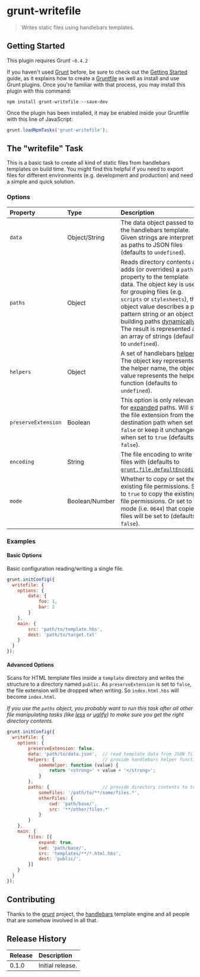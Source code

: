 # grunt-writefile

> Writes static files using handlebars templates.

## Getting Started
This plugin requires Grunt `~0.4.2`

If you haven't used [Grunt](http://gruntjs.com/) before, be sure to check out the [Getting Started](http://gruntjs.com/getting-started) guide, as it explains how to create a [Gruntfile](http://gruntjs.com/sample-gruntfile) as well as install and use Grunt plugins. Once you're familiar with that process, you may install this plugin with this command:

```shell
npm install grunt-writefile --save-dev
```

Once the plugin has been installed, it may be enabled inside your Gruntfile with this line of JavaScript:

```js
grunt.loadNpmTasks('grunt-writefile');
```



## The "writefile" Task

This is a basic task to create all kind of static files from handlebars templates on build time. You might find this helpful if you need to export files for different environments (e.g. development and production) and need a simple and quick solution.


### Options

| Property            | Type           | Description
|:--------------------|:---------------|:-------------
| `data`              | Object/String  | The data object passed to the handlebars template. Given strings are interpreted as paths to JSON files (defaults to `undefined`).
| `paths`             | Object         | Reads directory contents and adds (or overrides) a `paths` property to the template data. The object key is used for grouping files (e.g. `scripts` or `stylesheets`), the object value describes a path pattern string or an object for building paths [dynamically](http://gruntjs.com/configuring-tasks#building-the-files-object-dynamically). The result is represented as an array of strings (defaults to `undefined`).
| `helpers`           | Object         | A set of handlebars [helpers](http://handlebarsjs.com/#helpers). The object key represents the helper name, the object value represents the helper function (defaults to `undefined`).
| `preserveExtension` | Boolean        | This option is only relevant for [expanded](http://gruntjs.com/configuring-tasks#building-the-files-object-dynamically) paths. Will strip the file extension from the destination path when set to `false` or keep it unchanged when set to `true` (defaults to `false`).
| `encoding`          | String         | The file encoding to write files with (defaults to [`grunt.file.defaultEncoding`](http://gruntjs.com/api/grunt.file#grunt.file.defaultencoding)).
| `mode`              | Boolean/Number | Whether to copy or set the existing file permissions. Set to `true` to copy the existing file permissions. Or set to the mode (i.e. `0644`) that copied files will be set to (defaults to `false`).



### Examples

#### Basic Options

Basic configuration reading/writing a single file.

```js
grunt.initConfig({
  writefile: {
    options: {
    	data: {
    		foo: 1,
    		bar: 2
    	}
    },
    main: {
    	src: 'path/to/template.hbs',
    	dest: 'path/to/target.txt'
	}
  }
});
```

#### Advanced Options

Scans for HTML template files inside a `template` directory and writes the structure to a directory named `public`. As `preserveExtension` is set to `false`, the file extension will be dropped when writing. So `index.html.hbs` will become `index.html`.

*If you use the `paths` object, you probably want to run this task after all other file manipulating tasks (like [less](https://www.npmjs.org/package/grunt-contrib-less) or [uglify](https://www.npmjs.org/package/grunt-contrib-uglify)) to make sure you get the right directory contents.*


```js
grunt.initConfig({
  writefile: {
    options: {
		preserveExtension: false,
    	data: 'path/to/data.json',	// read template data from JSON file
    	helpers: {					// provide handlebars helper functions
    		someHelper: function (value) {
    			return '<strong>' + value + '</strong>';
    		}
    	},
    	paths: {					// provide directory contents to template
    		someFiles: '/path/to/**/some/files.*',
    		otherFiles: {
    		    cwd: 'path/base/',
    			src: '**/other/files.*'
    		}
		}
    },
    main: {
    	files: [{
    		expand: true,
    		cwd: 'path/base/',
    		src: 'templates/**/*.html.hbs',
    		dest: 'public/',
    	}]
	}
  }
});
```


## Contributing

Thanks to the [grunt](http://gruntjs.com/) project, the [handlebars](http://handlebarsjs.com) template engine and all people that are somehow involved in all that.

## Release History

| Release | Description
|:--------|:------------
| 0.1.0   | Initial release.
